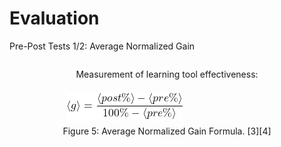# Evaluation

<p class='slide-subtitle'>Pre-Post Tests 1/2: Average Normalized Gain</p>

<div class='section-wrapper'>
  <p>
    Measurement of learning tool effectiveness:
  </p>
  <div class='img-caption-wrapper'>
    <div class='img-wrapper grey-shadow bg-white-smoke rounded-md'>
      <img src='../../assets/average_gain.png' class='rounded-md'/>
    </div>
    <span>
      Figure 5: Average Normalized Gain Formula.
      <Link class='ref-link' to='20'>[3]</Link><Link class='ref-link' to='20'>[4]</Link>
    </span>
  </div>
</div>

<style>
  .section-wrapper {
    height: 50%;
    display: flex;
    flex-direction: column;
    align-items: center;
    justify-content: space-evenly;
  }

  h2 {

    margin-bottom: 0.5em;
  }

  .img-wrapper {
    padding: 0.5em;
  }
</style>
